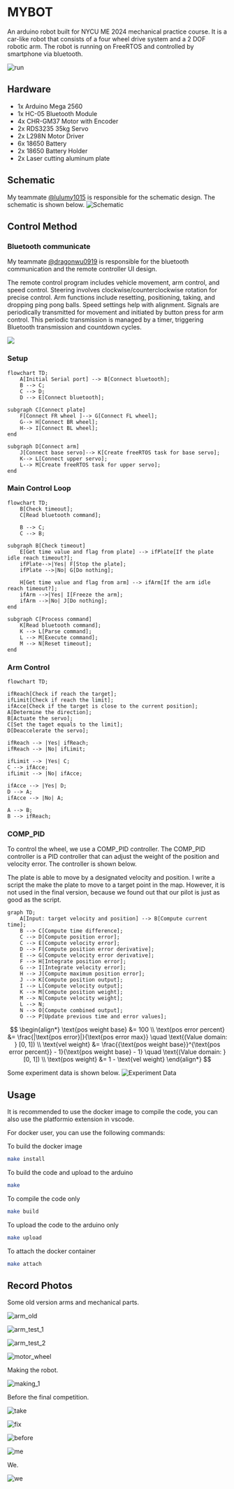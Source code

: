 # MYBOT

An arduino robot built for NYCU ME 2024 mechanical practice course. It is a car-like robot that consists of a four wheel drive system and a 2 DOF robotic arm. The robot is running on FreeRTOS and controlled by smartphone via bluetooth.

![run](./data/run.gif)

## Hardware

- 1x Arduino Mega 2560
- 1x HC-05 Bluetooth Module
- 4x CHR-GM37 Motor with Encoder
- 2x RDS3235 35kg Servo
- 2x L298N Motor Driver
- 6x 18650 Battery
- 2x 18650 Battery Holder
- 2x Laser cutting aluminum plate

## Schematic

My teammate <a href="https://github.com/lulumy1015" target="_blank">@lulumy1015</a>
is responsible for the schematic design. The schematic is shown below.
![Schematic](./data/schematic.JPG)

## Control Method

### Bluetooth communicate

My teammate <a href="https://github.com/dragonwu0919" target="_blank">@dragonwu0919</a> is responsible for the bluetooth communication and the remote controller UI design.

The remote control program includes vehicle movement, arm control, and speed control. Steering involves clockwise/counterclockwise rotation for precise control. Arm functions include resetting, positioning, taking, and dropping ping pong balls. Speed settings help with alignment. Signals are periodically transmitted for movement and initiated by button press for arm control. This periodic transmission is managed by a timer, triggering Bluetooth transmission and countdown cycles.

![](./data/remote_controller_gui.png)

### Setup

```mermaid
flowchart TD;
    A[Initial Serial port] --> B[Connect bluetooth];
    B --> C;
    C --> D;
    D --> E[Connect bluetooth];

subgraph C[Connect plate]
    F[Connect FR wheel ]--> G[Connect FL wheel];
    G--> H[Connect BR wheel];
    H--> I[Connect BL wheel];
end

subgraph D[Connect arm]
    J[Connect base servo]--> K[Create freeRTOS task for base servo];
    K--> L[Connect upper servo];
    L--> M[Create freeRTOS task for upper servo];
end
```

### Main Control Loop

```mermaid
flowchart TD;
    B[Check timeout];
    C[Read bluetooth command];

    B --> C;
    C --> B;

subgraph B[Check timeout]
    E[Get time value and flag from plate] --> ifPlate[If the plate idle reach timeout?];
    ifPlate-->|Yes| F[Stop the plate];
    ifPlate -->|No| G[Do nothing];

    H[Get time value and flag from arm] --> ifArm[If the arm idle reach timeout?];
    ifArm -->|Yes| I[Freeze the arm];
    ifArm -->|No| J[Do nothing];
end

subgraph C[Process command]
    K[Read bluetooth command];
    K --> L[Parse command];
    L --> M[Execute command];
    M --> N[Reset timeout];
end
```

### Arm Control

```mermaid
flowchart TD;

ifReach[Check if reach the target];
ifLimit[Check if reach the limit];
ifAcce[Check if the target is close to the current position];
A[Determine the direction];
B[Actuate the servo];
C[Set the taget equals to the limit];
D[Deaccelerate the servo];

ifReach --> |Yes| ifReach;
ifReach --> |No| ifLimit;

ifLimit --> |Yes| C;
C --> ifAcce;
ifLimit --> |No| ifAcce;

ifAcce --> |Yes| D;
D --> A;
ifAcce --> |No| A;

A --> B;
B --> ifReach;
```

### COMP_PID

To control the wheel, we use a COMP_PID controller. The COMP_PID controller is a PID controller that can adjust the weight of the position and velocity error. The controller is shown below.

The plate is able to move by a designated velocity and position.
I write a script the make the plate to move to a target point in the map. However, it is not used in the final version, because we found out that our pilot is just as good as the script.  

```mermaid
graph TD;
    A[Input: target velocity and position] --> B[Compute current time];
    B --> C[Compute time difference];
    C --> D[Compute position error];
    C --> E[Compute velocity error];
    D --> F[Compute position error derivative];
    E --> G[Compute velocity error derivative];
    F --> H[Integrate position error];
    G --> I[Integrate velocity error];
    H --> J[Compute maximum position error];
    J --> K[Compute position output];
    I --> L[Compute velocity output];
    K --> M[Compute position weight];
    M --> N[Compute velocity weight];
    L --> N;
    N --> O[Compute combined output];
    O --> P[Update previous time and error values];
```

$$
\begin{align*}
\text{pos weight base} &= 100 \\
\text{pos error percent} &= \frac{|\text{pos error}|}{\text{pos error max}} \quad \text{(Value domain: } [0, 1]) \\
\text{vel weight} &= \frac{{\text{pos weight base}}^{\text{pos error percent}} - 1}{\text{pos weight base} - 1} \quad \text{(Value domain: } [0, 1]) \\
\text{pos weight} &= 1 - \text{vel weight}
\end{align*}
$$

Some experiment data is shown below.
![Experiment Data](./data/pid_comp.png)

## Usage

It is recommended to use the docker image to compile the code, you can also use the platformio extension in vscode.

For docker user, you can use the following commands:

To build the docker image

```sh
make install
```

To build the code and upload to the arduino

```sh
make
```

To compile the code only

```sh
make build
```

To upload the code to the arduino only

```sh
make upload
```

To attach the docker container

```sh
make attach
```

## Record Photos

Some old version arms and mechanical parts.

![arm_old](./data/arm_old.jpg)

![arm_test_1](./data/arm_test_1.jpg)

![arm_test_2](./data/arm_test_2.jpg)

![motor_wheel](./data/motor_to_wheel.jpg)

Making the robot.

![making_1](./data/record_1.jpg)

Before the final competition.

![take](./data/test_take_ball.jpg)

![fix](./data/fixing_the_mech.jpg)

![before](./data/before_contest.JPG)

![me](./data/me.JPG)

We.

![we](./data/group.JPG)
